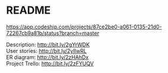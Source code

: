 # README

https://app.codeship.com/projects/87ce2be0-a061-0135-21d0-72267cb9a81b/status?branch=master

Description: http://bit.ly/2gYrWDK</br>
User stories: http://bit.ly/2yIIwRL</br>
ER diagram: http://bit.ly/2zHAhDx</br>
Project Trello: http://bit.ly/2zFYUQV</br>
